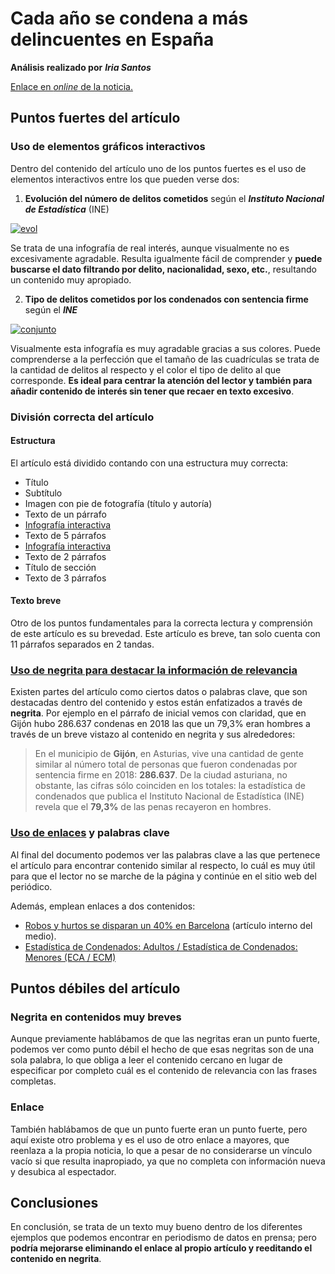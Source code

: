 # Cada año se condena a más delincuentes en España
**Análisis realizado por** ***Iria Santos***

[Enlace en *online* de la noticia.](https://www.elmundo.es/espana/2019/09/20/5d84a149fdddffe38d8b469a.html)

## Puntos fuertes del artículo

### Uso de elementos gráficos interactivos

Dentro del contenido del artículo uno de los puntos fuertes es el uso de elementos interactivos entre los que pueden verse dos:

1. <a name="item1">**Evolución del número de delitos cometidos** según el ***Instituto Nacional de Estadística*** (INE)</a>
<div class='tableauPlaceholder' id='viz1655228405778' style='position: relative'><noscript><a target="_blank" href='https:&#47;&#47;www.elmundo.es&#47;espana&#47;2019&#47;09&#47;20&#47;5d84a149fdddffe38d8b469a.html'><img alt='evol ' src='https:&#47;&#47;public.tableau.com&#47;static&#47;images&#47;de&#47;delitos_15689893788890&#47;evol&#47;1_rss.png' style='border: none' /></a></noscript><object class='tableauViz'  style='display:none;'><param name='host_url' value='https%3A%2F%2Fpublic.tableau.com%2F' /> <param name='embed_code_version' value='3' /> <param name='site_root' value='' /><param name='name' value='delitos_15689893788890&#47;evol' /><param name='tabs' value='no' /><param name='toolbar' value='yes' /><param name='static_image' value='https:&#47;&#47;public.tableau.com&#47;static&#47;images&#47;de&#47;delitos_15689893788890&#47;evol&#47;1.png' /> <param name='animate_transition' value='yes' /><param name='display_static_image' value='yes' /><param name='display_spinner' value='yes' /><param name='display_overlay' value='yes' /><param name='display_count' value='yes' /><param name='filter' value='publish=yes' /></object></div>

Se trata de una infografía de real interés, aunque visualmente no es excesivamente agradable. Resulta igualmente fácil de comprender y **puede buscarse el dato filtrando por delito, nacionalidad, sexo, etc.**, resultando un contenido muy apropiado.

2. <a name="item2">**Tipo de delitos cometidos por los condenados con sentencia firme** según el ***INE***</a>

<div class='tableauPlaceholder' id='viz1655228594617' style='position: relative'><noscript><a target="_blank" href='https:&#47;&#47;www.elmundo.es&#47;espana&#47;2019&#47;09&#47;20&#47;5d84a149fdddffe38d8b469a.html'><img alt='conjunto ' src='https:&#47;&#47;public.tableau.com&#47;static&#47;images&#47;de&#47;delitos_15689893788890&#47;conjunto&#47;1_rss.png' style='border: none' /></a></noscript><object class='tableauViz'  style='display:none;'><param name='host_url' value='https%3A%2F%2Fpublic.tableau.com%2F' /> <param name='embed_code_version' value='3' /> <param name='site_root' value='' /><param name='name' value='delitos_15689893788890&#47;conjunto' /><param name='tabs' value='no' /><param name='toolbar' value='yes' /><param name='static_image' value='https:&#47;&#47;public.tableau.com&#47;static&#47;images&#47;de&#47;delitos_15689893788890&#47;conjunto&#47;1.png' /> <param name='animate_transition' value='yes' /><param name='display_static_image' value='yes' /><param name='display_spinner' value='yes' /><param name='display_overlay' value='yes' /><param name='display_count' value='yes' /><param name='filter' value='publish=yes' /></object></div>

Visualmente esta infografía es muy agradable gracias a sus colores. Puede comprenderse a la perfección que el tamaño de las cuadrículas se trata de la cantidad de delitos al respecto y el color el tipo de delito al que corresponde. **Es ideal para centrar la atención del lector y también para añadir contenido de interés sin tener que recaer en texto excesivo**.

### División correcta del artículo

#### Estructura

El artículo está dividido contando con una estructura muy correcta:

- Título
- Subtítulo
- Imagen con pie de fotografía (título y autoría)
- Texto de un párrafo
- [Infografía interactiva](#item1)
- Texto de 5 párrafos
- [Infografía interactiva](#item2)
- Texto de 2 párrafos
- Título de sección
- Texto de 3 párrafos

#### Texto breve

Otro de los puntos fundamentales para la correcta lectura y comprensión de este artículo es su brevedad. Este artículo es breve, tan solo cuenta con 11 párrafos separados en 2 tandas. 

### [Uso de negrita para destacar la información de relevancia](item3)

Existen partes del artículo como ciertos datos o palabras clave, que son destacadas dentro del contenido y estos están enfatizados a través de **negrita**. Por ejemplo en el párrafo de inicial vemos con claridad, que en Gijón hubo 286.637 condenas en 2018 las que un 79,3% eran hombres a través de un breve vistazo al contenido en negrita y sus alrededores:

> En el municipio de **Gijón**, en Asturias, vive una cantidad de gente similar al número total de personas que fueron condenadas por sentencia firme en 2018: **286.637**. De la ciudad asturiana, no obstante, las cifras sólo coinciden en los totales: la estadística de condenados que publica el Instituto Nacional de Estadística (INE) revela que el **79,3%** de las penas recayeron en hombres.

### [Uso de enlaces](item4) y palabras clave

Al final del documento podemos ver las palabras clave a las que pertenece el artículo para encontrar contenido similar al respecto, lo cuál es muy útil para que el lector no se marche de la página y continúe en el sitio web del periódico.

Además, emplean enlaces a dos contenidos:
- [Robos y hurtos se disparan un 40% en Barcelona](https://www.elmundo.es/espana/2019/09/16/5d7e79a0fc6c834b338b46a9.html) (artículo interno del medio).
- [Estadística de Condenados: Adultos / Estadística de Condenados: Menores
(ECA / ECM)](https://www.ine.es/prensa/ec_am_2018.pdf)

## Puntos débiles del artículo

### Negrita en contenidos muy breves

Aunque previamente hablábamos de que <a name="item3">las negritas eran un punto fuerte</a>, podemos ver como punto débil el hecho de que esas negritas son de una sola palabra, lo que obliga a leer el contenido cercano en lugar de especificar por completo cuál es el contenido de relevancia con las frases completas.

### Enlace

También hablábamos de que <a name="item4">un punto fuerte eran un punto fuerte</a>, pero aquí existe otro problema y es el uso de otro enlace a mayores, que reenlaza a la propia noticia, lo que a pesar de no considerarse un vínculo vacío si que resulta inapropiado, ya que no completa con información nueva y desubica al espectador.

## Conclusiones

En conclusión, se trata de un texto muy bueno dentro de los diferentes ejemplos que podemos encontrar en periodismo de datos en prensa; pero **podría mejorarse eliminando el enlace al propio artículo y reeditando el contenido en negrita**.

